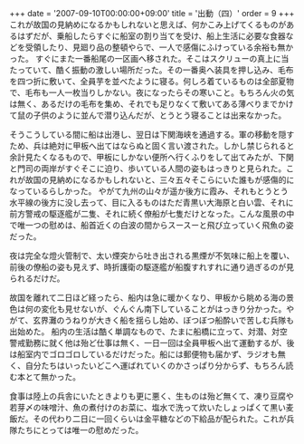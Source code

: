 +++
date = '2007-09-10T00:00:00+09:00'
title = '出動（四）'
order = 9
+++
これが故国の見納めになるかもしれないと思えば、何かこみ上げてくるものがあるはずだが、乗船したらすぐに船室の割り当てを受け、船上生活に必要な食器などを受領したり、見廻り品の整頓やらで、一人で感傷にふけっている余裕も無かった。
すぐにまた一番船尾の一区画へ移された。そこはスクリューの真上に当たっていて、酷く振動の激しい場所だった。その一番奥へ装具を押し込み、毛布を四つ折に敷いて、全員芋を並べたように寝る。何しろ着ているものは全部夏物で、毛布も一人一枚当りしかない。夜になったらその寒いこと。もちろん火の気は無く、あるだけの毛布を集め、それでも足りなくて敷いてある薄べりまでかけて鼠の子供のように並んで潜り込んだが、とうとう寝ることは出来なかった。

そうこうしている間に船は出港し、翌日は下関海峡を通過する。軍の移動を隠すため、兵は絶対に甲板へ出てはならぬと固く言い渡された。しかし禁じられると余計見たくなるもので、甲板にしかない便所へ行くふりをして出てみたが、下関と門司の両岸がすぐそこに迫り、歩いている人間の姿もはっきりと見られた。これが故国の見納めになるかもしれないと、三々五々そこらにいた誰もが感傷的になっているらしかった。
やがて九州の山々が遥か後方に霞み、それもとうとう水平線の後方に没し去って、目に入るものはただ青黒い大海原と白い雲、それに前方警戒の駆逐艦が二隻、それに続く僚船が七隻だけとなった。こんな風景の中で唯一つの慰めは、船首近くの白波の間からスースーと飛び立っていく飛魚の姿だった。

夜は完全な燈火管制で、太い煙突から吐き出される黒煙が不気味に船上を覆い、前後の僚船の姿も見えず、時折護衛の駆逐艦が船腹すれすれに通り過ぎるのが見られるだけだ。

故国を離れて二日ほど経ったら、船内は急に暖かくなり、甲板から眺める海の景色は何の変化も見せないが、ぐんぐん南下していることがはっきり分かった。やがて、玄界灘のうねりが大きく船を揺らし始め、ぼつぼつ船酔いで苦しむ兵隊も出始めた。
船内の生活は酷く単調なもので、たまに船橋に立って、対潜、対空警戒勤務に就く他は殆ど仕事は無く、一日一回は全員甲板へ出て運動するが、後は船室内でゴロゴロしているだけだった。船には郵便物も届かず、ラジオも無く、自分たちはいったいどこへ運ばれていくのかさっぱり分からず、もちろん読む本とて無かった。

食事は陸上の兵舎にいたときよりも更に悪く、生ものは殆ど無くて、凍り豆腐や若芽〆の味噌汁、魚の煮付けのお菜に、塩水で洗って炊いたしょっぱくて黒い麦飯だ。その代わり二日に一回くらいは金平糖などの下給品が配られた。これが兵隊たちにとっては唯一の慰めだった。
